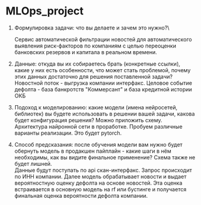 # MLOps_project
  1. Формулировка задачи: что вы делаете и зачем это нужно?\
     
     Сервис автоматической фильтрации новостей для автоматического выявления риск-факторов по компаниям с целью переоценки банковских резервов и капитала в реальном времени.
  3. Данные: откуда вы их собираетесь брать (конкретные ссылки), какие у них есть особенности, что может стать проблемой, почему этих данных достаточно для решения поставленной задачи?\
     Новостной поток - выгрузка компании интерфакс. Целовое событие дефолта - база банкротств "Коммерсант" и база кредитной истории ОКБ
  4. Подоход к моделированию: какие модели (имена нейросетей, библиотек) вы будете использовать в решении вашей задачи, какова будет конфигурация решения? Можно приложить схему.\
     Архитектура найронной сети в проработке. Пробуем различные варианты реализации. Это будет pytorch.
  5. Способ предсказания: после обучения модели вам нужно будет обернуть модель в продакшен пайплайн - какие шаги в нём необходимы, как вы видите финальное применение? Схема также не будет лишней.\
     Данные будут поступать по api скан-интерфакс. Запрос происходит по ИНН компании. Далее модель обрабатывает новости и выдает вероятностную оценку дефолта на основе новостей. Эта оценка встраивается в основную модель на rf или бустинге и получается финальная оценка вероятности дефолта компании.

